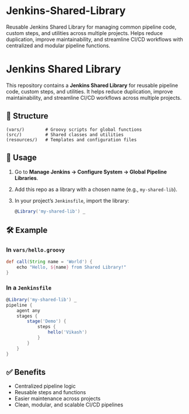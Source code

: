 # Jenkins-Shared-Library
Reusable Jenkins Shared Library for managing common pipeline code, custom steps, and utilities across multiple projects. Helps reduce duplication, improve maintainability, and streamline CI/CD workflows with centralized and modular pipeline functions.
# Jenkins Shared Library

This repository contains a **Jenkins Shared Library** for reusable pipeline code, custom steps, and utilities. It helps reduce duplication, improve maintainability, and streamline CI/CD workflows across multiple projects.

## 📂 Structure

```
(vars/)        # Groovy scripts for global functions
(src/)         # Shared classes and utilities
(resources/)   # Templates and configuration files
```

## 🚀 Usage

1. Go to **Manage Jenkins → Configure System → Global Pipeline Libraries**.
2. Add this repo as a library with a chosen name (e.g., `my-shared-lib`).
3. In your project’s `Jenkinsfile`, import the library:

   ```groovy
   @Library('my-shared-lib') _
   ```

## 🛠 Example

### In `vars/hello.groovy`

```groovy
def call(String name = 'World') {
    echo "Hello, ${name} from Shared Library!"
}
```

### In a `Jenkinsfile`

```groovy
@Library('my-shared-lib') _
pipeline {
    agent any
    stages {
        stage('Demo') {
            steps {
                hello('Vikash')
            }
        }
    }
}
```

## ✅ Benefits

* Centralized pipeline logic
* Reusable steps and functions
* Easier maintenance across projects
* Clean, modular, and scalable CI/CD pipelines
